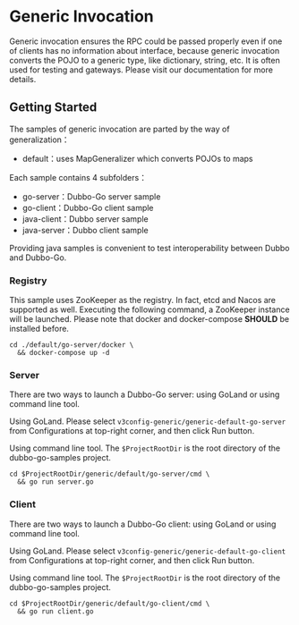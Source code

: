 # Generic Invocation

Generic invocation ensures the RPC could be passed properly even if one of clients has no information about interface, because generic invocation converts the POJO to a generic type, like dictionary, string, etc. It is often used for testing and gateways. Please visit our documentation for more details.

## Getting Started

The samples of generic invocation are parted by the way of generalization：

- default：uses MapGeneralizer which converts POJOs to maps

Each sample contains 4 subfolders：

- go-server：Dubbo-Go server sample
- go-client：Dubbo-Go client sample
- java-client：Dubbo server sample
- java-server：Dubbo client sample

Providing java samples is convenient to test interoperability between Dubbo and Dubbo-Go.

### Registry

This sample uses ZooKeeper as the registry. In fact, etcd and Nacos are supported as well. Executing the following command, a ZooKeeper instance will be launched. Please note that docker and docker-compose **SHOULD** be installed before.

```shell
cd ./default/go-server/docker \
  && docker-compose up -d
```
### Server

There are two ways to launch a Dubbo-Go server: using GoLand or using command line tool.

Using GoLand. Please select `v3config-generic/generic-default-go-server` from Configurations at top-right corner, and then click Run button.

Using command line tool. The `$ProjectRootDir` is the root directory of the dubbo-go-samples project.

```shell
cd $ProjectRootDir/generic/default/go-server/cmd \
  && go run server.go
```

### Client

There are two ways to launch a Dubbo-Go client: using GoLand or using command line tool.

Using GoLand. Please select `v3config-generic/generic-default-go-client` from Configurations at top-right corner, and then click Run button.

Using command line tool. The `$ProjectRootDir` is the root directory of the dubbo-go-samples project.

```shell
cd $ProjectRootDir/generic/default/go-client/cmd \
  && go run client.go
```
